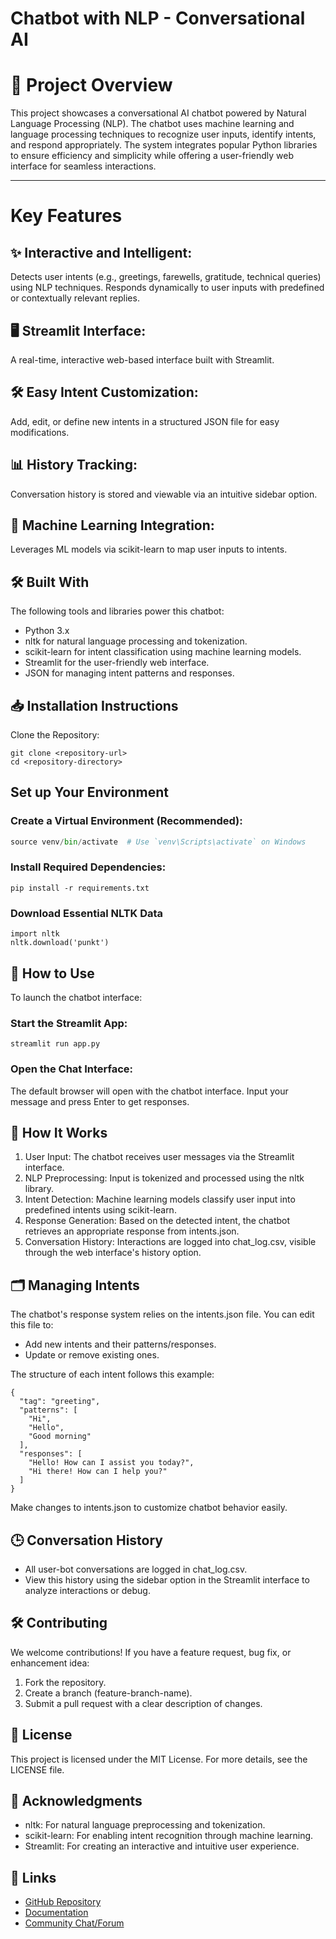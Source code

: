 # Chatbot with NLP - Conversational AI

# 🚀 Project Overview

This project showcases a conversational AI chatbot powered by Natural Language Processing (NLP). The chatbot uses machine learning and language processing techniques to recognize user inputs, identify intents, and respond appropriately. The system integrates popular Python libraries to ensure efficiency and simplicity while offering a user-friendly web interface for seamless interactions.

--- 

# Key Features

## ✨ Interactive and Intelligent:

Detects user intents (e.g., greetings, farewells, gratitude, technical queries) using NLP techniques.
Responds dynamically to user inputs with predefined or contextually relevant replies.

## 🖥️ Streamlit Interface:

A real-time, interactive web-based interface built with Streamlit.

## 🛠️ Easy Intent Customization:

Add, edit, or define new intents in a structured JSON file for easy modifications.

## 📊 History Tracking:

Conversation history is stored and viewable via an intuitive sidebar option.

## 🔮 Machine Learning Integration:

Leverages ML models via scikit-learn to map user inputs to intents.

## 🛠️ Built With

The following tools and libraries power this chatbot:

* Python 3.x
* nltk for natural language processing and tokenization.
* scikit-learn for intent classification using machine learning models.
* Streamlit for the user-friendly web interface.
* JSON for managing intent patterns and responses.

## 📥 Installation Instructions

Clone the Repository:
```
git clone <repository-url>
cd <repository-directory>
```

## Set up Your Environment

### Create a Virtual Environment (Recommended):

``` python -m venv venv
source venv/bin/activate  # Use `venv\Scripts\activate` on Windows
```

### Install Required Dependencies:

```
pip install -r requirements.txt
```

### Download Essential NLTK Data

```
import nltk
nltk.download('punkt')
```

## 💬 How to Use

To launch the chatbot interface:

### Start the Streamlit App:

```
streamlit run app.py
```

### Open the Chat Interface:

The default browser will open with the chatbot interface. Input your message and press Enter to get responses.

## 🧠 How It Works

1. User Input: The chatbot receives user messages via the Streamlit interface.
2. NLP Preprocessing: Input is tokenized and processed using the nltk library.
3. Intent Detection: Machine learning models classify user input into predefined intents using scikit-learn.
4. Response Generation: Based on the detected intent, the chatbot retrieves an appropriate response from intents.json.
5. Conversation History: Interactions are logged into chat_log.csv, visible through the web interface's history option.

## 🗂️ Managing Intents

The chatbot's response system relies on the intents.json file. You can edit this file to:

* Add new intents and their patterns/responses.
* Update or remove existing ones.

The structure of each intent follows this example:

```
{
  "tag": "greeting",
  "patterns": [
    "Hi",
    "Hello",
    "Good morning"
  ],
  "responses": [
    "Hello! How can I assist you today?",
    "Hi there! How can I help you?"
  ]
}
```

Make changes to intents.json to customize chatbot behavior easily.

## 🕒 Conversation History

* All user-bot conversations are logged in chat_log.csv.
* View this history using the sidebar option in the Streamlit interface to analyze interactions or debug.

## 🛠️ Contributing

We welcome contributions!
If you have a feature request, bug fix, or enhancement idea:

1. Fork the repository.
2. Create a branch (feature-branch-name).
3. Submit a pull request with a clear description of changes.

## 📜 License

This project is licensed under the MIT License. For more details, see the LICENSE file.

## 🙏 Acknowledgments

* nltk: For natural language preprocessing and tokenization.
* scikit-learn: For enabling intent recognition through machine learning.
* Streamlit: For creating an interactive and intuitive user experience.

## 🔗 Links

* [GitHub Repository](https://chatgpt.com/c/6756f15a-bdb8-8005-a01f-fde6e2779a85)
* [Documentation](https://botpress.com/blog/nlp-chatbot)
* [Community Chat/Forum](https://community.intersystems.com/post/step-step-guide-create-customized-chatbot-using-spacy-python-nlp-library)
